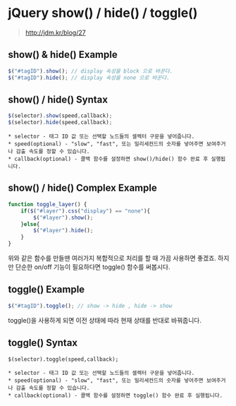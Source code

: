 # jQuery show() / hide() / toggle()
> http://jdm.kr/blog/27

## show() & hide() Example
```javascript
$("#tagID").show(); // display 속성을 block 으로 바꾼다.
$("#tagID").hide(); // display 속성을 none 으로 바꾼다.
```

## show() / hide() Syntax
```javascript
$(selector).show(speed,callback);
$(selector).hide(speed,callback);
```
```
* selector - 태그 ID 값 또는 선택할 노드들의 셀렉터 구문을 넣어줍니다.
* speed(optional) - "slow", "fast", 또는 밀리세컨드의 숫자를 넣어주면 보여주거나 감출 속도를 정할 수 있습니다.
* callback(optional) - 콜백 함수를 설정하면 show()/hide() 함수 완료 후 실행됩니다.
```

## show() / hide() Complex Example
```javascript
function toggle_layer() {
	if($("#layer").css("display") == "none"){
		$("#layer").show();
	}else{
		$("#layer").hide();
	}
}
```
위와 같은 함수를 만들땐 여러가지 복합적으로 처리를 할 때 가끔 사용하면 좋겠죠. 하지만 단순한 on/off 기능이 필요하다면 toggle() 함수를 써봅시다.

## toggle() Example
```javascript
$("#tagID").toggle(); // show -> hide , hide -> show
```
toggle()을 사용하게 되면 이전 상태에 따라 현재 상태를 반대로 바꿔줍니다.

## toggle() Syntax
```
$(selector).toggle(speed,callback);
```
```
* selector - 태그 ID 값 또는 선택할 노드들의 셀렉터 구문을 넣어줍니다.
* speed(optional) - "slow", "fast", 또는 밀리세컨드의 숫자를 넣어주면 보여주거나 감출 속도를 정할 수 있습니다.
* callback(optional) - 콜백 함수를 설정하면 toggle() 함수 완료 후 실행됩니다.
```
